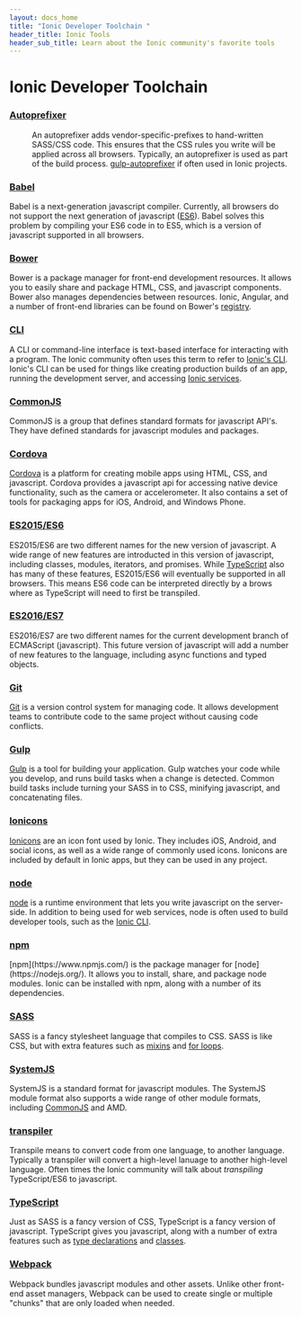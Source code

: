 ```yaml
---
layout: docs_home
title: "Ionic Developer Toolchain "
header_title: Ionic Tools
header_sub_title: Learn about the Ionic community's favorite tools
---
```


# Ionic Developer Toolchain

<div id="what-is">

  <section id="autoprefixer">
    <h3><a href="#autoprefixer">Autoprefixer</a></h3>
    <dd id="autoprefixer">An autoprefixer adds vendor-specific-prefixes to hand-written SASS/CSS code. This ensures that the CSS rules you write will be applied across all browsers. Typically, an autoprefixer is used as part of the build process. <a href="https://www.npmjs.com/package/gulp-autoprefixer">gulp-autoprefixer</a> if often used in Ionic projects.</p>
  </section>

  <section id="babel">
    <h3><a href="#babel">Babel</a></h3>
    <p>Babel is a next-generation javascript compiler. Currently, all browsers do not support the next generation of javascript (<a href="#es2015-es6">ES6</a>). Babel solves this problem by compiling your ES6 code in to ES5, which is a version of javascript supported in all browsers.</p>
  </section>

  <section id="bower">
    <h3><a href="#bower">Bower</a></h3>
    <p>Bower is a package manager for front-end development resources. It allows you to easily share and package HTML, CSS, and javascript components. Bower also manages dependencies between resources. Ionic, Angular, and a number of front-end libraries can be found on Bower's <a href="http://bower.io/search/">registry</a>.</p>
  </section>

  <section id="cli">
    <h3><a href="#cli">CLI</a></h3>
    <p>A CLI or command-line interface is text-based interface for interacting with a program. The Ionic community often uses this term to refer to <a href="http://ionicframework.com/docs/cli/">Ionic's CLI</a>. Ionic's CLI can be used for things like creating production builds of an app, running the development server, and accessing <a href="http://ionic.io/">Ionic services</a>.</p>
  </section>

  <section id="commonjs">
    <h3><a href="#commonjs">CommonJS</a></h3>
    <p>CommonJS is a group that defines standard formats for javascript API's. They have defined standards for javascript modules and packages.</p>
  </section>

  <section id="cordova">
    <h3><a href="#cordova">Cordova</a></h3>
    <p><a href="https://cordova.apache.org">Cordova</a> is a platform for creating mobile apps using HTML, CSS, and javascript. Cordova provides a javascript api for accessing native device functionality, such as the camera or accelerometer. It also contains a set of tools for packaging apps for iOS, Android, and Windows Phone.</p>
  </section>

  <section id="es2015-es6">
    <h3><a href="#es2015-es6">ES2015/ES6</a></h3>
    <p>ES2015/ES6 are two different names for the new version of javascript. A wide range of new features are introducted in this version of javascript, including classes, modules, iterators, and promises. While <a href="#typescript">TypeScript</a> also has many of these features, ES2015/ES6 will eventually be supported in all browsers. This means ES6 code can be interpreted directly by a brows where as TypeScript will need to first be transpiled. </p>
  </section>

  <section id="es2016-es7">
    <h3><a href="#es2016-es7">ES2016/ES7</a></h3>
    <p>ES2016/ES7 are two different names for the current development branch of ECMAScript (javascript). This future version of javascript will add a number of new features to the language, including async functions and typed objects.</p>
  </section>

  <section id="git">
    <h3><a href="#git">Git</a></h3>
    <p><a href="https://git-scm.com/">Git</a> is a version control system for managing code. It allows development teams to contribute code to the same project without causing code conflicts.</p>
  </section>

  <section id="gulp">
    <h3><a href="#gulp">Gulp</a></h3>
    <p><a href="http://gulpjs.com/">Gulp</a> is a tool for building your application. Gulp watches your code while you develop, and runs build tasks when a change is detected. Common build tasks include turning your SASS in to CSS, minifying javascript, and concatenating files.</p>
  </section>

  <section id="ionicons">
    <h3><a href="#ionicons">Ionicons</a></h3>
    <p><a href="http://ionicons.com/">Ionicons</a> are an icon font used by Ionic. They includes iOS, Android, and social icons, as well as a wide range of commonly used icons. Ionicons are included by default in Ionic apps, but they can be used in any project.</p>
  </section>

  <section id="node">
    <h3><a href="#node">node</a></h3>
    <p><a href="https://nodejs.org/">node</a> is a runtime environment that lets you write javascript on the server-side. In addition to being used for web services, node is often used to build developer tools, such as the <a href="#cli">Ionic CLI</a>.</p>
  </section>

  <section id="npm">
    <h3><a href="#npm">npm</a></h3>
    <p>
    [npm](https://www.npmjs.com/) is the package manager for [node](https://nodejs.org/). It allows you to install, share, and package node modules. Ionic can be installed with npm, along with a number of its dependencies.
    </p>
  </section>

  <section id="sass">
    <h3><a href="#sass">SASS</a></h3>
    <p>SASS is a fancy stylesheet language that compiles to CSS. SASS is like CSS, but with extra features such as <a href="http://sass-lang.com/documentation/file.SASS_REFERENCE.html">mixins</a> and <a href="http://sass-lang.com/documentation/file.SASS_REFERENCE.html#_10">for loops</a>.</p>
  </section>

  <section id="systemjs">
    <h3><a href="#systemjs">SystemJS</a></h3>
    <p>SystemJS is a standard format for javascript modules. The SystemJS module format also supports a wide range of other module formats, including <a href="#commonjs">CommonJS</a> and AMD. </p>
  </section>

  <section id="transpiler">
    <h3><a href="#transpiler">transpiler</a></h3>
    <p>
    Transpile means to convert code from one language, to another language. Typically a transpiler will convert a high-level lanuage to another high-level language. Often times the Ionic community will talk about <i>transpiling</i> TypeScript/ES6 to javascript. 
    </p>
  </section>

  <section id="typescript">
    <h3><a href="#typescript">TypeScript</a></h3>
    <p>
    Just as SASS is a fancy version of CSS, TypeScript is a fancy version of javascript. TypeScript gives you javascript, along with a number of extra features such as <a href="http://www.typescriptlang.org/Handbook#basic-types">type declarations</a> and <a href="http://www.typescriptlang.org/Handbook#classes">classes</a>.
    </p>
  </section>

  <section id="webpack">
    <h3><a href="#webpack">Webpack</a></h3><p>
    Webpack bundles javascript modules and other assets. Unlike other front-end asset managers, Webpack can be used to create single or multiple "chunks" that are only loaded when needed.</p>
  </section>

</div>

<script>
$(document).ready(function() {
  $(function () {

      var setHash = function(urlHash) {
        window.location.hash = (urlHash);
        currentHash = urlHash;
      };

      var currentHash = "#"
      $(document).scroll(function () {
          $('section').each(function () {
              var top = window.pageYOffset;
              var distance = top - $(this).offset().top;
              var hash = '#' + $(this).attr('id');
              if (distance < 20 && distance > -20 && currentHash != hash) {
                setHash(hash);
              }
          });
      });
  });
});
</script>
 